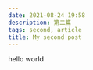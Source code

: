 ```yaml
---
date: 2021-08-24 19:58
description: 第二篇
tags: second, article
title: My second post
---
```


hello world
